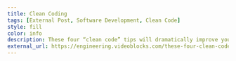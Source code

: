```yaml
---
title: Clean Coding
tags: [External Post, Software Development, Clean Code]
style: fill
color: info
description: These four “clean code” tips will dramatically improve your engineering team’s productivity
external_url: https://engineering.videoblocks.com/these-four-clean-code-tips-will-dramatically-improve-your-engineering-teams-productivity-b5bd121dd150
---
```

